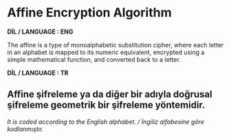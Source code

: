# Affine Encryption Algorithm

**DİL / LANGUAGE : ENG**

The affine is a type of monoalphabetic substitution cipher, where each letter in an alphabet is 
mapped to its numeric equivalent, encrypted using a simple mathematical function, and converted 
back to a letter.

**DİL / LANGUAGE : TR**

Affine şifreleme ya da diğer bir adıyla doğrusal şifreleme geometrik bir şifreleme yöntemidir.
---------------------------------------------------
*It is coded according to the English alphabet. / İngiliz alfabesine göre kodlanmıştır.*
